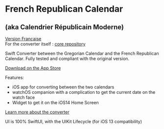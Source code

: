 #  French Republican Calendar
## (aka Calendrier Républicain Moderne)

[Version Française](LISEZMOI.md)  
For the converter itself : [core repository](https://github.com/Snowy1803/FrenchRepublicanCalendarCore/)

Swift Converter between the Gregorian Calendar and the French Republican Calendar. Fully tested and compliant with the original version.

[Download on the App Store](https://apps.apple.com/fr/app/calendrier-républicain-moderne/id1509106182)

Features:
 - iOS app for converting between the two calendars
 - watchOS companion with a complication to get the current date on the watch face
 - Widget to get it on the iOS14 Home Screen
 
[Learn more about the converter](https://github.com/Snowy1803/FrenchRepublicanCalendarCore/blob/main/README.md)

UI is 100% SwiftUI, with the UIKit Lifecycle (for iOS 13 compatibility)
